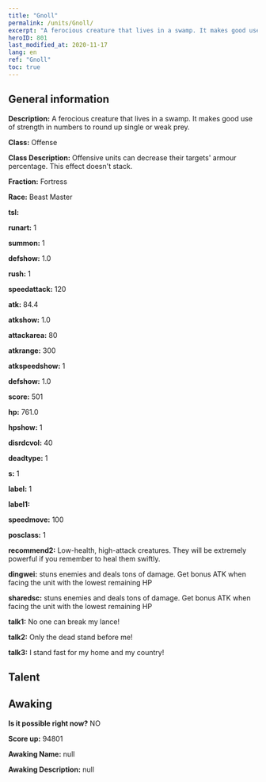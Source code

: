 ```yaml
---
title: "Gnoll"
permalink: /units/Gnoll/
excerpt: "A ferocious creature that lives in a swamp. It makes good use of strength in numbers to round up single or weak prey."
heroID: 801
last_modified_at: 2020-11-17
lang: en
ref: "Gnoll"
toc: true
---
```

## General information
 **Description:** A ferocious creature that lives in a swamp. It makes good use of strength in numbers to round up single or weak prey.

 **Class:** Offense

 **Class Description:** Offensive units can decrease their targets' armour percentage. This effect doesn't stack.

 **Fraction:** Fortress

 **Race:** Beast Master

 **tsl:** 

 **runart:** 1

 **summon:** 1

 **defshow:** 1.0

 **rush:** 1

 **speedattack:** 120

 **atk:** 84.4

 **atkshow:** 1.0

 **attackarea:** 80

 **atkrange:** 300

 **atkspeedshow:** 1

 **defshow:** 1.0

 **score:** 501

 **hp:** 761.0

 **hpshow:** 1

 **disrdcvol:** 40

 **deadtype:** 1

 **s:** 1

 **label:** 1

 **label1:** 

 **speedmove:** 100

 **posclass:** 1

 **recommend2:** Low-health, high-attack creatures. They will be extremely powerful if you remember to heal them swiftly.

 **dingwei:** stuns enemies and deals tons of damage. Get bonus ATK when facing the unit with the lowest remaining HP

 **sharedsc:** stuns enemies and deals tons of damage. Get bonus ATK when facing the unit with the lowest remaining HP

 **talk1:** No one can break my lance!

 **talk2:** Only the dead stand before me!

 **talk3:** I stand fast for my home and my country!

## Talent
## Awaking
 **Is it possible right now?** NO

 **Score up:** 94801

 **Awaking Name:** null

 **Awaking Description:** null

